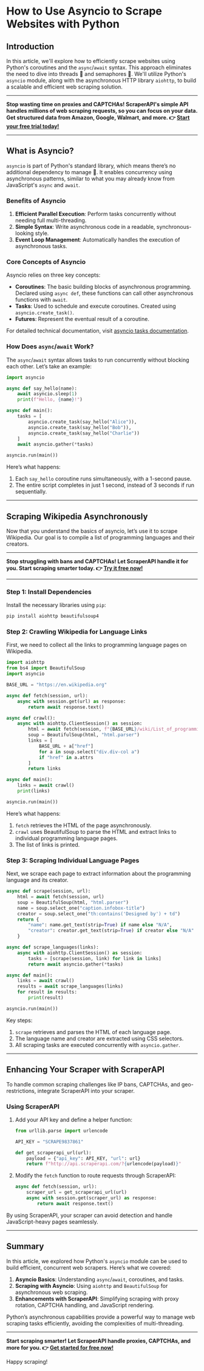 
# How to Use Asyncio to Scrape Websites with Python

## Introduction

In this article, we'll explore how to efficiently scrape websites using Python's coroutines and the `async`/`await` syntax. This approach eliminates the need to dive into threads 🧵 and semaphores 🚦. We'll utilize Python's `asyncio` module, along with the asynchronous HTTP library `aiohttp`, to build a scalable and efficient web scraping solution.

---

**Stop wasting time on proxies and CAPTCHAs! ScraperAPI's simple API handles millions of web scraping requests, so you can focus on your data. Get structured data from Amazon, Google, Walmart, and more. 👉 [Start your free trial today!](https://bit.ly/Scraperapi)**

---

## What is Asyncio?

`asyncio` is part of Python's standard library, which means there’s no additional dependency to manage 🥳. It enables concurrency using asynchronous patterns, similar to what you may already know from JavaScript's `async` and `await`.

### Benefits of Asyncio

1. **Efficient Parallel Execution**: Perform tasks concurrently without needing full multi-threading.
2. **Simple Syntax**: Write asynchronous code in a readable, synchronous-looking style.
3. **Event Loop Management**: Automatically handles the execution of asynchronous tasks.

### Core Concepts of Asyncio

Asyncio relies on three key concepts:

- **Coroutines**: The basic building blocks of asynchronous programming. Declared using `async def`, these functions can call other asynchronous functions with `await`.
- **Tasks**: Used to schedule and execute coroutines. Created using `asyncio.create_task()`.
- **Futures**: Represent the eventual result of a coroutine.

For detailed technical documentation, visit [asyncio tasks documentation](https://docs.python.org/3/library/asyncio-task.html#awaitables).

### How Does `async`/`await` Work?

The `async`/`await` syntax allows tasks to run concurrently without blocking each other. Let’s take an example:

```python
import asyncio

async def say_hello(name):
    await asyncio.sleep(1)
    print(f"Hello, {name}!")

async def main():
    tasks = [
        asyncio.create_task(say_hello("Alice")),
        asyncio.create_task(say_hello("Bob")),
        asyncio.create_task(say_hello("Charlie"))
    ]
    await asyncio.gather(*tasks)

asyncio.run(main())
```

Here’s what happens:
1. Each `say_hello` coroutine runs simultaneously, with a 1-second pause.
2. The entire script completes in just 1 second, instead of 3 seconds if run sequentially.

---

## Scraping Wikipedia Asynchronously

Now that you understand the basics of asyncio, let’s use it to scrape Wikipedia. Our goal is to compile a list of programming languages and their creators.

---

**Stop struggling with bans and CAPTCHAs! Let ScraperAPI handle it for you. Start scraping smarter today. 👉 [Try it free now!](https://bit.ly/Scraperapi)**

---

### Step 1: Install Dependencies

Install the necessary libraries using `pip`:

```bash
pip install aiohttp beautifulsoup4
```

### Step 2: Crawling Wikipedia for Language Links

First, we need to collect all the links to programming language pages on Wikipedia.

```python
import aiohttp
from bs4 import BeautifulSoup
import asyncio

BASE_URL = "https://en.wikipedia.org"

async def fetch(session, url):
    async with session.get(url) as response:
        return await response.text()

async def crawl():
    async with aiohttp.ClientSession() as session:
        html = await fetch(session, f"{BASE_URL}/wiki/List_of_programming_languages")
        soup = BeautifulSoup(html, "html.parser")
        links = [
            BASE_URL + a["href"]
            for a in soup.select("div.div-col a")
            if "href" in a.attrs
        ]
        return links

async def main():
    links = await crawl()
    print(links)

asyncio.run(main())
```

Here’s what happens:
1. `fetch` retrieves the HTML of the page asynchronously.
2. `crawl` uses BeautifulSoup to parse the HTML and extract links to individual programming language pages.
3. The list of links is printed.

### Step 3: Scraping Individual Language Pages

Next, we scrape each page to extract information about the programming language and its creator.

```python
async def scrape(session, url):
    html = await fetch(session, url)
    soup = BeautifulSoup(html, "html.parser")
    name = soup.select_one("caption.infobox-title")
    creator = soup.select_one("th:contains('Designed by') + td")
    return {
        "name": name.get_text(strip=True) if name else "N/A",
        "creator": creator.get_text(strip=True) if creator else "N/A"
    }

async def scrape_languages(links):
    async with aiohttp.ClientSession() as session:
        tasks = [scrape(session, link) for link in links]
        return await asyncio.gather(*tasks)

async def main():
    links = await crawl()
    results = await scrape_languages(links)
    for result in results:
        print(result)

asyncio.run(main())
```

Key steps:
1. `scrape` retrieves and parses the HTML of each language page.
2. The language name and creator are extracted using CSS selectors.
3. All scraping tasks are executed concurrently with `asyncio.gather`.

---

## Enhancing Your Scraper with ScraperAPI

To handle common scraping challenges like IP bans, CAPTCHAs, and geo-restrictions, integrate ScraperAPI into your scraper.

### Using ScraperAPI

1. Add your API key and define a helper function:

   ```python
   from urllib.parse import urlencode

   API_KEY = "SCRAPE9837861"

   def get_scraperapi_url(url):
       payload = {"api_key": API_KEY, "url": url}
       return f"http://api.scraperapi.com/?{urlencode(payload)}"
   ```

2. Modify the `fetch` function to route requests through ScraperAPI:

   ```python
   async def fetch(session, url):
       scraper_url = get_scraperapi_url(url)
       async with session.get(scraper_url) as response:
           return await response.text()
   ```

By using ScraperAPI, your scraper can avoid detection and handle JavaScript-heavy pages seamlessly.

---

## Summary

In this article, we explored how Python's `asyncio` module can be used to build efficient, concurrent web scrapers. Here’s what we covered:

1. **Asyncio Basics**: Understanding `async`/`await`, coroutines, and tasks.
2. **Scraping with Asyncio**: Using `aiohttp` and `BeautifulSoup` for asynchronous web scraping.
3. **Enhancements with ScraperAPI**: Simplifying scraping with proxy rotation, CAPTCHA handling, and JavaScript rendering.

Python’s asynchronous capabilities provide a powerful way to manage web scraping tasks efficiently, avoiding the complexities of multi-threading.

---

**Start scraping smarter! Let ScraperAPI handle proxies, CAPTCHAs, and more for you. 👉 [Get started for free now!](https://bit.ly/Scraperapi)**

Happy scraping!
